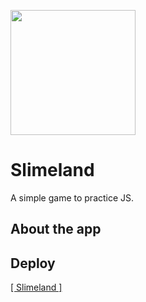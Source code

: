 <img src="https://cdn.discordapp.com/attachments/387391441397350411/996955085013799043/unknown.png" height="200px"></img>

# Slimeland
A simple game to practice JS.

## About the app


## Deploy
<a href="https://danielpqb.github.io/my-first-web-game/" target="_blank">[ Slimeland ]</a>
